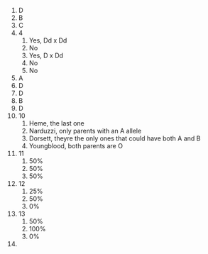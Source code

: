 1. D
2. B
3. C
4. 4
	1. Yes, Dd x Dd
	2. No
	3. Yes, D x Dd
	4. No
	5. No
5. A
6. D
7. D
8. B
9. D
10. 10
	1. Heme, the last one
	2. Narduzzi, only parents with an A allele
	3. Dorsett, theyre the only ones that could have both A and B
	4. Youngblood, both parents are O
11. 11
	1. 50%
	2. 50%
	3. 50%
12. 12
	1. 25%
	2. 50%
	3. 0%
13. 13
	1. 50%
	2. 100%
	3. 0%
14. 
